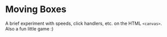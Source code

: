 # Moving Boxes

A brief experiment with speeds, click handlers, etc. on the HTML `<canvas>`. Also a fun little game :)